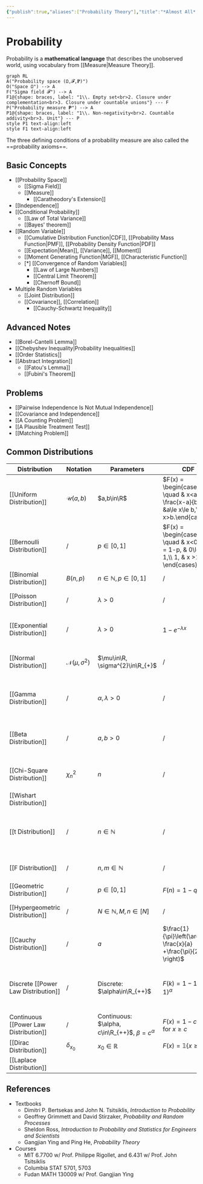 ```yaml
---
{"publish":true,"aliases":["Probability Theory"],"title":"*Almost All* of Probability","created":"2022-09-25T14:40:01","modified":"2025-08-25T19:56:41","tags":["pub-prob"],"cssclasses":"","id":"Probability","banner":"https://raw.githubusercontent.com/zcysxy/Figurebed/master/img/Apstrakcija.jpg","pub-banner":"https://raw.githubusercontent.com/zcysxy/Figurebed/master/img/prob-icon.svg","banner_icon":"🎲","dg-publish":false,"state":"done","sup":["[[Math]]"],"type":"index"}
---
```





# Probability

Probability is a **mathematical language** that describes the unobserved world, using vocabulary from [[Measure\|Measure Theory]].

```mermaid
graph RL
A("Probability space (Ω,𝓕,𝐏)")
O("Space Ω") --> A
F("Sigma field 𝓕") --> A
F1@{shape: braces, label: "1\\. Empty set<br>2. Closure under complementation<br>3. Closure under countable unions"} --- F
P("Probability measure 𝐏") --> A
P1@{shape: braces, label: "1\\. Non-negativity<br>2. Countable addivity<br>3. Unit"} --- P
style P1 text-align:left
style F1 text-align:left
```

The three defining conditions of a probability measure are also called the ==probability axioms==.

## Basic Concepts

- [[Probability Space]]
    - [[Sigma Field]]
    - [[Measure]]
        - [[Caratheodory's Extension]]
- [[Independence]]
- [[Conditional Probability]]
    - [[Law of Total Variance]]
    - [[Bayes' theorem]]
- [[Random Variable]]
    - [[Cumulative Distribution Function\|CDF]], [[Probability Mass Function\|PMF]], [[Probability Density Function\|PDF]]
    - [[Expectation\|Mean]], [[Variance]], [[Moment]]
    - [[Moment Generating Function\|MGF]], [[Characteristic Function]]
    - [*] [[Convergence of Random Variables]]
        - [[Law of Large Numbers]]
        - [[Central Limit Theorem]]
        - [[Chernoff Bound]]
- Multiple Random Variables
    - [[Joint Distribution]]
    - [[Covariance]], [[Correlation]]
        - [[Cauchy-Schwartz Inequality]]

## Advanced Notes

- [[Borel-Cantelli Lemma]]
- [[Chebyshev Inequality\|Probability Inequalities]]
- [[Order Statistics]]
- [[Abstract Integration]]
    - [[Fatou's Lemma]]
    - [[Fubini's Theorem]]

## Problems

- [[Pairwise Independence Is Not Mutual Independence]]
- [[Covariance and Independence]]
- [[A Counting Problem]]
- [[A Plausible Treatment Test]]
- [[Matching Problem]]

## Common Distributions

| Distribution                          | Notation                       | Parameters                                            | CDF                                                                                             | PMF/PDF                                                                                                                                                 | Mean                                        | Variance                                                                                                        | MGF                                                                                           | CF                               |
| ------------------------------------- | ------------------------------ | ----------------------------------------------------- | ----------------------------------------------------------------------------------------------- | ------------------------------------------------------------------------------------------------------------------------------------------------------- | ------------------------------------------- | --------------------------------------------------------------------------------------------------------------- | --------------------------------------------------------------------------------------------- | -------------------------------- |
| [[Uniform Distribution]]              | $\mathcal{U}(a,b)$             | $a,b\in\R$                                            | $F(x) = \begin{cases}0,  \quad & x<a,\\ \frac{x-a}{b-a}, &a\le x\le b,\\ 1,  & x>b.\end{cases}$ | $f(x) = \begin{cases} \frac{1}{b-a}, \quad & a\le x\le b,\\ 0, & \text{otherwise.}\end{cases}$                                                          | $\frac{a+b}{2}$                             | $\frac{(b-a)^{2}}{12}$                                                                                          | $\displaystyle \frac{e^{tb} - e^{ta}}{(b-a)t}$                                                |                                  |
| [[Bernoulli Distribution]]            | /                              | $p\in[0,1]$                                           | $F(x) = \begin{cases} 0, \quad & x<0,\\ q = 1-p, & 0\le x\le 1,\\ 1, & x >1. \end{cases}$       | $p(n) = \begin{cases} p, \quad & n=1, ,\\ q\coloneqq 1-p, & n=0.\end{cases}$                                                                            | $p$                                         | $pq$                                                                                                            | $q + pe^{t}$                                                                                  |                                  |
| [[Binomial Distribution]]             | $B(n,p)$                       | $n \in \mathbb{N}, p\in[0,1]$                         | /                                                                                               | $p(k) = {n \choose k} p^{k}(1-p)^{n-k}$                                                                                                                 | $np$                                        | $npq$                                                                                                           | $(q + pe^{t})^{n}$                                                                            |                                  |
| [[Poisson Distribution]]              | /                              | $\lambda > 0$                                         | /                                                                                               | $\displaystyle p(n) = e^{-\lambda} \frac{\lambda ^{n}}{n!}$                                                                                             | $\lambda$                                   | $\lambda$                                                                                                       | $\exp(\lambda(e^{t}-1))$                                                                      | $\exp(\lambda(e^{it}-1))$        |
| [[Exponential Distribution]]          | /                              | $\lambda > 0$                                         | $1 - e^{-\lambda x}$                                                                            | $\displaystyle f(n) = \begin{cases} \lambda e^{-\lambda x}, \quad &x \ge 0,\\ 0, & x< 0 \end{cases}$                                                    | $\frac{1}{\lambda}$                         | $\frac{1}{\lambda^{2}}$                                                                                         | $\lambda /(\lambda - t), \quad t < \lambda$                                                   | $\lambda /(\lambda - it)$        |
| [[Normal Distribution]]               | $\mathcal{N}(\mu, \sigma^{2})$ | $\mu\in\R, \sigma^{2}\in\R_{+}$                       | /                                                                                               | $\displaystyle f(x)=\frac{1}{\sigma \sqrt{2 \pi}} e^{-\frac{1}{2}\left(\frac{x-\mu}{\sigma}\right)^{2}}$                                                | $\mu$                                       | $\sigma^{2}$                                                                                                    | $e^{\mu t + \sigma^{2}t^{2} /2}$                                                              | $e^{it\mu - \sigma^{2}t^{2} /2}$ |
| [[Gamma Distribution]]                | /                              | $\alpha, \lambda >0$                                  | /                                                                                               | $f(x)=\begin{cases} \frac{\lambda e^{-\lambda x}(\lambda x)^{\alpha -1}}{\Gamma(\alpha)},\quad & x \ge 0,\\0,& x<0 \end{cases}$                         | $\alpha /\lambda$                           | $\alpha /\lambda^{2}$                                                                                           | $\left( \frac{\lambda}{\lambda - t} \right)^{\alpha},\quad t <\lambda$                        |                                  |
| [[Beta Distribution]]                 | /                              | $a,b >0$                                              | /                                                                                               | $f(x)=\frac{\Gamma(a+b)}{\Gamma(a) \Gamma(b)} x^{a-1}(1-x)^{b-1}$                                                                                       | $\frac{a}{a+b}$                             | $\frac{ab}{(a+b)^2(a+b+1)}$                                                                                     | $\frac{\Gamma(a+b)}{\Gamma(a) \Gamma(b)} \int_{0}^{1} x^{a-1}(1-x)^{b-1} e^{tx} \mathrm{d} x$ |                                  |
| [[Chi-Square Distribution]]           | $\chi _{n}^{2}$                | $n$                                                   | /                                                                                               | $\displaystyle f(x) = \frac{e^{-x/2}(x/2)^{n /2 -1}}{2\Gamma(n /2)}, \quad x\ge 0$                                                                      | $n$                                         | $2n$                                                                                                            | $(1-2t)^{-n/2}$                                                                               |                                  |
| [[Wishart Distribution]]              |                                |                                                       |                                                                                                 |                                                                                                                                                         |                                             |                                                                                                                 |                                                                                               |                                  |
| [[t Distribution]]                    | /                              | $n \in \mathbb{N}$                                    | /                                                                                               | $\displaystyle\frac{\Gamma \left(\frac{n+1}{2} \right)} {\sqrt{n\pi}\,\Gamma \left(\frac{n}{2} \right)} \left(1+\frac{x^2}{n} \right)^{-\frac{n+1}{2}}$ | 0                                           | $\frac{n}{n-2}$                                                                                                 | *Undefined*                                                                                   |                                  |
| [[F Distribution]]                    | /                              | $n,m \in \mathbb{N}$                                  | /                                                                                               | /                                                                                                                                                       | $m/(m-2)$                                   | $\displaystyle \frac{2m^{2}(m+n -2)}{n(m-2)^{2}(m-4)}$                                                          | *Undefined*                                                                                   |                                  |
| [[Geometric Distribution]]            | /                              | $p\in [0,1]$                                          | $F(n) = 1 - q^{n}$                                                                              | $p(n) = pq^{n-1}$                                                                                                                                       | $1 /p$                                      | $q /p^{2}$                                                                                                      | $\frac{pe^{t}}{1-qe^{t}}$, $e^{t}< 1 /q$                                                      |                                  |
| [[Hypergeometric Distribution]]       | /                              | $N\in \mathbb{N}, M,n\in [N]$                         | /                                                                                               | $\displaystyle p(k) = \frac{{M \choose k}{N-M \choose n-k}}{{N \choose k}}$                                                                             | $\frac{nM}{N}$                              | $\displaystyle\frac{nM(N-n)(N-M)}{N^{2}(N-1)}$                                                                  | /                                                                                             |                                  |
| [[Cauchy Distribution]]               | /                              | $a$                                                   | $\frac{1}{\pi}\left(\arctan \frac{x}{a} +\frac{\pi}{2}  \right)$                                | $\frac{1}{\pi}\frac{a}{x^{2} + a ^{2}}$                                                                                                                 | *Undefined*                                 | *Undefined*                                                                                                     | *Undefined*                                                                                   |                                  |
| Discrete [[Power Law Distribution]]   | /                              | Discrete: $\alpha\in\R_{++}$                          | $F(k)=1-1 /(k+1)^{\alpha }$                                                                     | $p(k) = 1 /k^{\alpha} - 1 /(k+1)^{\alpha}$                                                                                                              | Discrete: $\sum_{k=1}^{\infty}1/k^{\alpha}$ | Discrete: $\sum_{k=1}^{\infty} 2k^{1-\alpha} - k^{-\alpha} - \left( \sum_{k=1}^{\infty}k^{-\alpha} \right)^{2}$ | Discrete: $1 + (e^{t}-1) \sum_{k=0}^{\infty}e^{tk}(k+1)^{-\alpha}$                            |                                  |
| Continuous [[Power Law Distribution]] | /                              | Continuous: $\alpha, c\in\R_{++}$, $\beta=c^{\alpha}$ | $F(x) = 1 - c^{\alpha} /x^{\alpha}$ for $x\ge c$                                                | $f(x) = \alpha c^{\alpha} /x^{\alpha+1}$                                                                                                                | Continuous: $\frac{\alpha}{\alpha-1}$       | Continuous: $\frac{\alpha}{(\alpha-1)^{2}(\alpha-2)}$                                                           | /                                                                                             |                                  |
| [[Dirac Distribution]]                | $\delta_{x_0}$                 | $x_0\in\mathbb{R}$                                    | $F(x) = \mathbb{1}\left\{ x\ge x_0 \right\}$                                                    | $p(x)=\delta(x-x_0)$                                                                                                                                    | $x_0$                                       | $0$                                                                                                             | $e^{x_0t}$                                                                                    |                                  |
| [[Laplace Distribution]]              |                                |                                                       |                                                                                                 |                                                                                                                                                         |                                             |                                                                                                                 |                                                                                               |                                  |



## References

- Textbooks
    - Dimitri P. Bertsekas and John N. Tsitsiklis, *Introduction to Probability*
    - Geoffrey Grimmett and David Stirzaker, *Probability and Random Processes*
    - Sheldon Ross, *Introduction to Probability and Statistics for Engineers and Scientists*
    - Gangjian Ying and Ping He, *Probability Theory*
- Courses
    - MIT 6.7700 w/ Prof. Philippe Rigollet, and 6.431 w/ Prof. John Tsitsiklis
    - Columbia STAT 5701, 5703
    - Fudan MATH 130009 w/ Prof. Gangjian Ying
